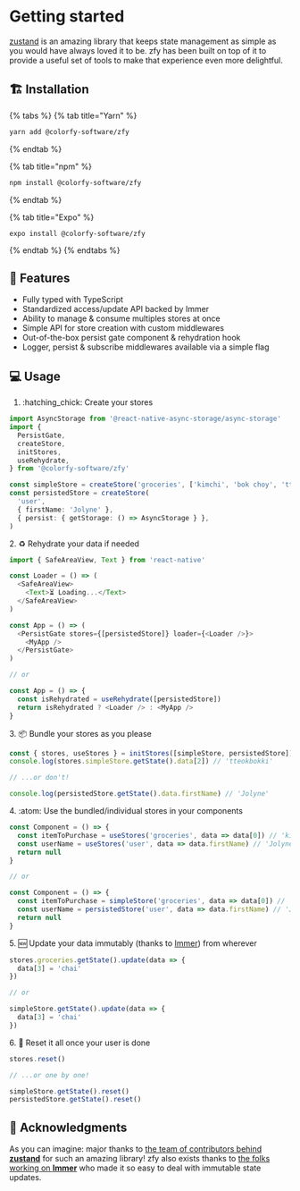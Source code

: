 # Getting started

[zustand](https://github.com/pmndrs/zustand) is an amazing library that keeps state management as simple as you would have always loved it to be. zfy has been built on top of it to provide a useful set of tools to make that experience even more delightful.&#x20;

## 🏗️ Installation

{% tabs %}
{% tab title="Yarn" %}
```bash
yarn add @colorfy-software/zfy
```
{% endtab %}

{% tab title="npm" %}
```bash
npm install @colorfy-software/zfy
```
{% endtab %}

{% tab title="Expo" %}
```
expo install @colorfy-software/zfy
```
{% endtab %}
{% endtabs %}

## 🌺 Features

* Fully typed with TypeScript
* Standardized access/update API backed by Immer
* Ability to manage & consume multiples stores at once
* Simple API for store creation with custom middlewares
* Out-of-the-box persist gate component & rehydration hook
* Logger, persist & subscribe middlewares available via a simple flag

## 💻 Usage

1. :hatching\_chick: Create your stores

```typescript
import AsyncStorage from '@react-native-async-storage/async-storage'
import {
  PersistGate,
  createStore,
  initStores,
  useRehydrate,
} from '@colorfy-software/zfy'

const simpleStore = createStore('groceries', ['kimchi', 'bok choy', 'tteokbokki' ])
const persistedStore = createStore(
  'user',
  { firstName: 'Jolyne' },
  { persist: { getStorage: () => AsyncStorage } },
)
```

2\. :recycle: Rehydrate your data if needed

```typescript
import { SafeAreaView, Text } from 'react-native'

const Loader = () => (
  <SafeAreaView>
    <Text>⏳ Loading...</Text>
  </SafeAreaView>
)

const App = () => (
  <PersistGate stores={[persistedStore]} loader={<Loader />}>
    <MyApp />
  </PersistGate>
)

// or

const App = () => {
  const isRehydrated = useRehydrate([persistedStore])
  return isRehydrated ? <Loader /> : <MyApp />
}
```

3\. :package: Bundle your stores as you please

```typescript
const { stores, useStores } = initStores([simpleStore, persistedStore])
console.log(stores.simpleStore.getState().data[2]) // 'tteokbokki'

// ...or don't!

console.log(persistedStore.getState().data.firstName) // 'Jolyne'
```

4\. :atom: Use the bundled/individual stores in your components

```typescript
const Component = () => {
  const itemToPurchase = useStores('groceries', data => data[0]) // 'kimchi'
  const userName = useStores('user', data => data.firstName) // 'Jolyne'  
  return null
}

// or

const Component = () => {
  const itemToPurchase = simpleStore('groceries', data => data[0]) // 'kimchi'
  const userName = persistedStore('user', data => data.firstName) // 'Jolyne'
  return null
}
```

5\. :new: Update your data immutably (thanks to [Immer](https://immerjs.github.io/immer/)) from wherever

```typescript
stores.groceries.getState().update(data => {
  data[3] = 'chai'
})

// or

simpleStore.getState().update(data => {
  data[3] = 'chai'
})
```

6\. :broom: Reset it all once your user is done

```typescript
stores.reset()

// ...or one by one!

simpleStore.getState().reset()
persistedStore.getState().reset()
```

## 💫 Acknowledgments

As you can imagine: major thanks to [the team of contributors behind **zustand**](https://github.com/pmndrs/zustand/graphs/contributors) for such an amazing library! zfy also exists thanks to [the folks working on **Immer**](https://github.com/immerjs/immer/graphs/contributors) who made it so easy to deal with immutable state updates.
